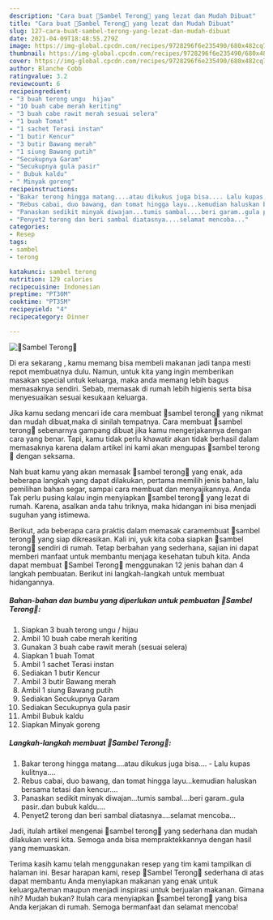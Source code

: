 ```yaml
---
description: "Cara buat 🍆Sambel Terong🍆 yang lezat dan Mudah Dibuat"
title: "Cara buat 🍆Sambel Terong🍆 yang lezat dan Mudah Dibuat"
slug: 127-cara-buat-sambel-terong-yang-lezat-dan-mudah-dibuat
date: 2021-04-09T18:48:55.279Z
image: https://img-global.cpcdn.com/recipes/9728296f6e235490/680x482cq70/🍆sambel-terong🍆-foto-resep-utama.jpg
thumbnail: https://img-global.cpcdn.com/recipes/9728296f6e235490/680x482cq70/🍆sambel-terong🍆-foto-resep-utama.jpg
cover: https://img-global.cpcdn.com/recipes/9728296f6e235490/680x482cq70/🍆sambel-terong🍆-foto-resep-utama.jpg
author: Blanche Cobb
ratingvalue: 3.2
reviewcount: 6
recipeingredient:
- "3 buah terong ungu  hijau"
- "10 buah cabe merah keriting"
- "3 buah cabe rawit merah sesuai selera"
- "1 buah Tomat"
- "1 sachet Terasi instan"
- "1 butir Kencur"
- "3 butir Bawang merah"
- "1 siung Bawang putih"
- "Secukupnya Garam"
- "Secukupnya gula pasir"
- " Bubuk kaldu"
- " Minyak goreng"
recipeinstructions:
- "Bakar terong hingga matang....atau dikukus juga bisa.... Lalu kupas kulitnya...."
- "Rebus cabai, duo bawang, dan tomat hingga layu...kemudian haluskan bersama tetasi dan kencur...."
- "Panaskan sedikit minyak diwajan...tumis sambal....beri garam..gula pasir..dan bubuk kaldu...."
- "Penyet2 terong dan beri sambal diatasnya....selamat mencoba..."
categories:
- Resep
tags:
- sambel
- terong

katakunci: sambel terong 
nutrition: 129 calories
recipecuisine: Indonesian
preptime: "PT30M"
cooktime: "PT35M"
recipeyield: "4"
recipecategory: Dinner

---
```



![🍆Sambel Terong🍆](https://img-global.cpcdn.com/recipes/9728296f6e235490/680x482cq70/🍆sambel-terong🍆-foto-resep-utama.jpg)

Di era  sekarang , kamu memang bisa membeli makanan jadi tanpa mesti repot membuatnya dulu. Namun, untuk kita yang ingin memberikan masakan special untuk keluarga, maka anda memang lebih bagus memasaknya sendiri. Sebab, memasak di rumah lebih higienis serta bisa menyesuaikan sesuai kesukaan keluarga.

Jika kamu sedang mencari ide cara membuat 🍆sambel terong🍆 yang nikmat dan mudah dibuat,maka di sinilah tempatnya. Cara membuat 🍆sambel terong🍆  sebenarnya gampang dibuat jika kamu mengerjakannya dengan cara yang benar. Tapi, kamu tidak perlu khawatir akan tidak berhasil dalam memasaknya 
karena dalam artikel ini kami akan mengupas 🍆sambel terong🍆 dengan seksama.  



Nah buat kamu yang akan memasak 🍆sambel terong🍆 yang enak, ada beberapa langkah yang dapat dilakukan, pertama memilih jenis bahan, lalu pemilihan bahan segar, sampai cara membuat dan menyajikannya. Anda Tak perlu pusing kalau ingin menyiapkan 🍆sambel terong🍆 yang lezat di rumah. Karena, asalkan anda  tahu triknya, maka hidangan ini bisa menjadi suguhan yang istimewa.

Berikut, ada beberapa cara praktis  dalam memasak caramembuat 🍆sambel terong🍆 yang siap dikreasikan. Kali ini, yuk kita coba siapkan 🍆sambel terong🍆 sendiri di rumah. Tetap berbahan yang sederhana, sajian ini dapat memberi manfaat untuk membantu menjaga kesehatan tubuh kita. Anda dapat membuat 🍆Sambel Terong🍆 menggunakan 12 jenis bahan dan 4 langkah pembuatan. Berikut ini langkah-langkah untuk membuat hidangannya.

<!--inarticleads1-->

##### Bahan-bahan dan bumbu yang diperlukan untuk pembuatan 🍆Sambel Terong🍆:

1. Siapkan 3 buah terong ungu / hijau
1. Ambil 10 buah cabe merah keriting
1. Gunakan 3 buah cabe rawit merah (sesuai selera)
1. Siapkan 1 buah Tomat
1. Ambil 1 sachet Terasi instan
1. Sediakan 1 butir Kencur
1. Ambil 3 butir Bawang merah
1. Ambil 1 siung Bawang putih
1. Sediakan Secukupnya Garam
1. Sediakan Secukupnya gula pasir
1. Ambil  Bubuk kaldu
1. Siapkan  Minyak goreng




<!--inarticleads2-->

##### Langkah-langkah membuat 🍆Sambel Terong🍆:

1. Bakar terong hingga matang....atau dikukus juga bisa.... - Lalu kupas kulitnya....
1. Rebus cabai, duo bawang, dan tomat hingga layu...kemudian haluskan bersama tetasi dan kencur....
1. Panaskan sedikit minyak diwajan...tumis sambal....beri garam..gula pasir..dan bubuk kaldu....
1. Penyet2 terong dan beri sambal diatasnya....selamat mencoba...




Jadi, itulah artikel mengenai  🍆sambel terong🍆  yang sederhana dan mudah dilakukan versi kita. Semoga anda bisa mempraktekkannya dengan hasil yang memuaskan. 

Terima kasih kamu telah menggunakan resep yang tim kami tampilkan di halaman ini. Besar harapan kami, resep  🍆Sambel Terong🍆 sederhana di atas dapat membantu Anda menyiapkan makanan yang enak untuk keluarga/teman maupun menjadi inspirasi untuk berjualan makanan. Gimana nih? Mudah bukan? Itulah cara menyiapkan 🍆sambel terong🍆 yang bisa Anda kerjakan di rumah. Semoga bermanfaat dan selamat mencoba!

